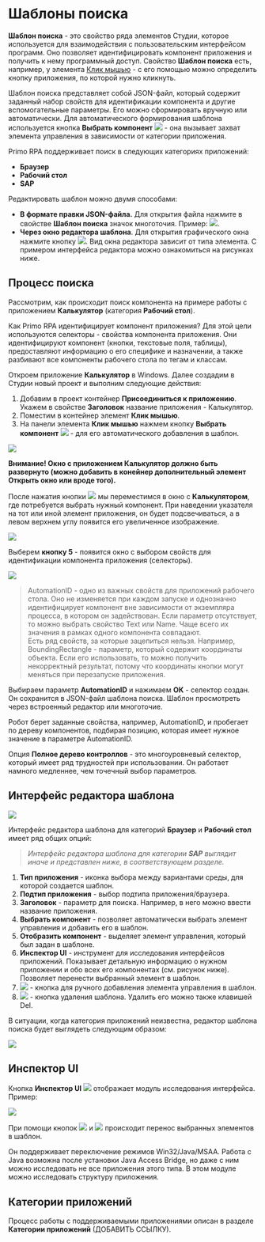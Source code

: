 # Шаблоны поиска

**Шаблон поиска** - это свойство ряда элементов Студии, которое используется для взаимодействия с пользовательским интерфейсом программ. Оно позволяет идентифицировать компонент приложения и получить к нему программный доступ. Свойство **Шаблон поиска** есть, например, у элемента [Клик мышью](https://docs.primo-rpa.ru/primo-rpa/g_elements/osnovnye-elementy/els_uiinteraction/el_click) - с его помощью можно определить кнопку приложения, по которой нужно кликнуть. 

Шаблон поиска представляет собой JSON-файл, который содержит заданный набор свойств для идентификации компонента и другие вспомогательные параметры. Его можно сформировать вручную или автоматически. Для автоматического формирования шаблона используется кнопка **Выбрать компонент** ![](<../../../.gitbook/assets/image (794).png>) - она вызывает захват элемента управления в зависимости от категории приложения. 

Primo RPA поддерживает поиск в следующих категориях приложений:

* **Браузер**
* **Рабочий стол**
* **SAP** 

Редактировать шаблон можно двумя способами:
* **В формате правки JSON-файла.** Для открытия файла нажмите в свойстве **Шаблон поиска** значок многоточия. Пример: ![](<../../../.gitbook/assets/Шаблон поиска. Многоточие (2).png>). 
* **Через окно редактора шаблона**. Для открытия графического окна нажмите кнопку ![](<../../../.gitbook/assets/image (516) (1) (2) (1) (1) (2) (2).png>). Вид окна редактора зависит от типа элемента. С примером интерфейса редактора можно ознакомиться на рисунках ниже.

## Процесс поиска

Рассмотрим, как происходит поиск компонента на примере работы с приложением **Калькулятор** (категория **Рабочий стол**).

Как Primo RPA идентифицирует компонент приложения? Для этой цели используются селекторы - свойства компонента приложения. Они идентифицируют компонент (кнопки, текстовые поля, таблицы), предоставляют информацию о его специфике и назначении, а также разбивают все компоненты рабочего стола по тегам и классам.

Откроем приложение **Калькулятор** в Windows. Далее создадим в Студии новый проект и выполним следующие действия:
1. Добавим в проект контейнер **Присоединиться к приложению**. Укажем в свойстве **Заголовок** название приложения - Калькулятор.
2. Поместим в контейнер элемент **Клик мышью**. 
3. На панели элемента **Клик мышью** нажмем кнопку **Выбрать компонент** ![](<../../../.gitbook/assets/image (794).png>) - для его автоматического добавления в шаблон. 

![](<../../../.gitbook/assets/Шаблон поиска. Калькулятор.png>)
 
**Внимание! Окно с приложением **Калькулятор** должно быть развернуто (можно добавить в конейнер дополнительный элемент **Открыть окно** или вроде того).**

После нажатия кнопки ![](<../../../.gitbook/assets/image (794).png>) мы переместимся в окно с **Калькулятором**, где потребуется выбрать нужный компонент. При наведении указателя на тот или иной элемент приложения, он будет подсвечиваться, а в левом верхнем углу появится его увеличенное изображение. 

![](<../../../.gitbook/assets/Шаблон поиска. Выбор кнопки в Калькуляторе.png>)

Выберем **кнопку 5** - появится окно с выбором свойств для идентификации компонента приложения (селекторы).

![](<../../../.gitbook/assets/Селекторы калькулятора.png>)

> AutomationID - одно из важных свойств для приложений рабочего стола. Оно не изменяется при каждом запуске и однозначно идентифицирует компонент вне зависимости от экземпляра процесса, в котором он задействован. Если параметр отсутствует, то можно выбрать свойство Text или Name. Чаще всего их значения в рамках одного компонента совпадают.\
> Есть ряд свойств, за которые зацепиться нельзя. Например, BoundingRectangle - параметр, который содержит координаты объекта. Если его использовать, то можно получить некорректный результат, потому что координаты кнопки могут меняться при перезапуске приложения.

Выбираем параметр **AutomationID** и нажимаем **ОК** - селектор создан. Он сохранится в JSON-файл шаблона поиска. Шаблон просмотреть через встроенный редактор или многоточие. 

Робот берет заданные свойства, например, AutomationID, и пробегает по дереву компонентов, подбирая позицию, которая имеет нужное значение в параметре AutomationID.  

Опция **Полное дерево контроллов** - это многоуровневый селектор, который имеет ряд трудностей при использовании. Он работает намного медленнее, чем точечный выбор параметров. 


## Интерфейс редактора шаблона

![](<../../../.gitbook/assets/Шаблон поиска. Интерфейс.png>)

Интерфейс редактора шаблона для категорий **Браузер** и **Рабочий стол** имеет ряд общих опций:

> *Интерфейс редактора шаблона для категории **SAP** выглядит иначе и представлен ниже, в соответствующем разделе.*

1. **Тип приложения** - иконка выбора между вариантами среды, для которой создается шаблон.
2. **Подтип приложения** - выбор подтипа приложения/браузера.
3. **Заголовок** - параметр для поиска. Например, в него можно ввести название приложения.
4. **Выбрать компонент** - позволяет автоматически выбрать элемент управления и добавить его в шаблон.
5. **Отобразить компонент** - выделяет элемент управления, который был задан в шаблоне.
6. **Инспектор UI** - инструмент для исследования интерфейсов приложений. Показывает детальную информацию о нужном приложении и обо всех его компонентах (см. рисунок ниже). Позволяет перенести выбранный элемент в шаблон.
7.  ![](<../../../.gitbook/assets/12 (2) (3) (1) (1) (1).png>) - кнопка для ручного добавления элемента управления в шаблон.
8. ![](<../../../.gitbook/assets/13 (1) (1) (2) (1) (1) (1).png>) - кнопка удаления шаблона. Удалить его можно также клавишей Del.

В ситуации, когда категория приложений неизвестна, редактор шаблона поиска будет выглядеть следующим образом:

![](<../../../.gitbook/assets/image (959).png>)

## Инспектор UI

Кнопка **Инспектор UI** ![](<../../../.gitbook/assets/6 (2).png>) отображает модуль исследования интерфейса. Пример:

![](../../../.gitbook/assets/17.png)

При помощи кнопок ![](<../../../.gitbook/assets/18 (1) (2) (1) (1) (2) (2).png>) и ![](<../../../.gitbook/assets/19 (1) (2) (1) (1) (2).png>) происходит перенос выбранных элементов в шаблон.

Он поддерживает переключение режимов Win32/Java/MSAA. Работа с Java возможна после установки Java Access Bridge, но даже с ним можно исследовать не все приложения этого типа. В этом модуле можно исследовать структуру приложения.

## Категории приложений

Процесс работы с поддерживаемыми приложениями описан в разделе **Категории приложений** (ДОБАВИТЬ ССЫЛКУ). 
